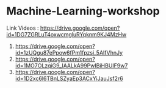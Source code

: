 # Machine-Learning-workshop
Link Videos : https://drive.google.com/open?id=1DG7ZGRLuT4oxwcmgluRYqknm9KJ4MzHw

1. https://drive.google.com/open?id=1zUQgu87ePpow6fPm1fpzsi_5AIfVhnJy
2. https://drive.google.com/open?id=1MO7OLzqiG9_IAALkA99PwIBiHBUIF9w7
3. https://drive.google.com/open?id=1D2xc6l6TBnLSZyaEp3ACxYiJauJsf2r6
